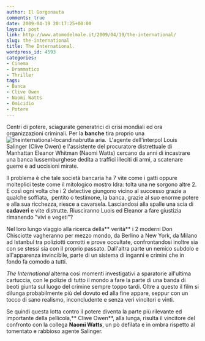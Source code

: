 ```yaml
---
author: Il Gorgonauta
comments: true
date: 2009-04-19 20:17:25+00:00
layout: post
link: http://www.atomodelmale.it/2009/04/19/the-international/
slug: the-international
title: The International.
wordpress_id: 4593
categories:
- Cinema
- Drammatico
- Thriller
tags:
- Banca
- Clive Owen
- Naomi Watts
- Omicidio
- Potere
---
```


Centri di potere, sciagurate generatrici di crisi mondiali ed ora organizzazioni criminali. Per la **banche** tira proprio una ![theinternational-locandina](http://www.atomodelmale.it/wp-content/uploads/2009/04/theinternational-locandina.jpg)brutta aria.  L'agente dell'interpol Louis Salinger (Clive Owen) e l'assistente del procuratore distrettuale di Manhattan Eleanor Whitman (Naomi Watts) cercano da anni di incastrare una banca lussemburghese dedita a traffici illeciti di armi, a scatenare guerre e ad uccisioni mirate.

Il problema è che tale società bancaria ha 7 vite come i gatti oppure molteplici teste come il mitologico mostro Idra: tolta una ne sorgono altre 2. E così ogni volta che i 2 detective giungono vicino al successo grazie a qualche soffiata,  pentito o testimone, la banca, grazie al suo enorme potere e alla sua ricchezza, riesce a cavarsela. Lasciandosi alla spalle una scia di **cadaveri** e vite distrutte. Riusciranno Luois ed Eleanor a fare giustizia rimanendo "vivi e vegeti"?

Nel loro lungo viaggio alla ricerca della** verità** i 2 moderni Don Chisciotte vagheranno per mezzo mondo, da Berlino a New York, da Milano ad Istanbul tra poliziotti corrotti e prove occultate, confrontandosi inoltre sia con se stessi sia con il proprio passato. Dall'altra parte un nemico subdolo e all'apparenza invincibile, parte di un sistema di inganni e crimini che in fondo fa comodo a tutti.

<!-- more -->


_The International_ alterna così momenti investigativi a sparatorie all'ultima cartuccia, con le polizie di tutto il mondo a fare la parte di una banda di beoti giunta sul luogo del crimine sempre toppo tardi. Oltre a questo il film si dilunga probabilmente più del dovuto ed alla fine appare, seppur con un tocco di sano realismo, inconcludente e senza veri vincitori e vinti.

Se quindi questa lotta contro il potere diventa la parte più rilevante ed importante della pellicola,** Cliwe Owen**, alla lunga, risulta il vincitore del confronto con la collega **Naomi Watts**, un pò defilata e in ombra rispetto al tomentato e rabbioso agente Salinger.
